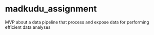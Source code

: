 # madkudu_assignment
MVP about a data pipeline that process and expose data for performing efficient data analyses

